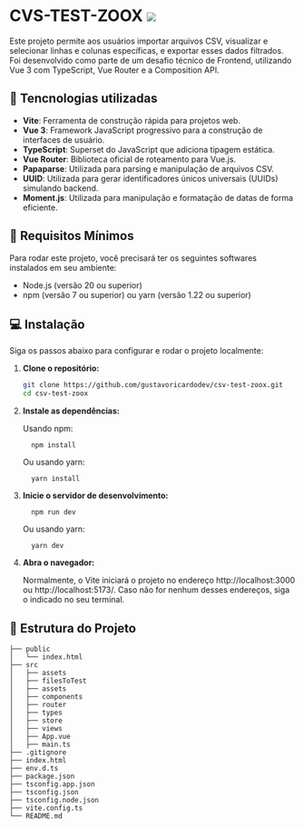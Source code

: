 # CVS-TEST-ZOOX <img href="#" src="https://img.shields.io/badge/Vue.js-000000?style=for-the-badge&logo=vue.js&logoColor=4FC08D" />

Este projeto permite aos usuários importar arquivos CSV, visualizar e selecionar linhas e colunas específicas, e exportar esses dados filtrados. Foi desenvolvido como parte de um desafio técnico de Frontend, utilizando Vue 3 com TypeScript, Vue Router e a Composition API.

## 🚀 Tencnologias utilizadas

- **Vite**: Ferramenta de construção rápida para projetos web.
- **Vue 3**: Framework JavaScript progressivo para a construção de interfaces de usuário.
- **TypeScript**: Superset do JavaScript que adiciona tipagem estática.
- **Vue Router**: Biblioteca oficial de roteamento para Vue.js.
- **Papaparse**: Utilizada para parsing e manipulação de arquivos CSV.
- **UUID**: Utilizada para gerar identificadores únicos universais (UUIDs) simulando backend.
- **Moment.js**: Utilizada para manipulação e formatação de datas de forma eficiente.

## 🚨 Requisitos Mínimos

Para rodar este projeto, você precisará ter os seguintes softwares instalados em seu ambiente:

- Node.js (versão 20 ou superior)
- npm (versão 7 ou superior) ou yarn (versão 1.22 ou superior)

## 💻 Instalação

Siga os passos abaixo para configurar e rodar o projeto localmente:

1. **Clone o repositório:**

   ```bash
   git clone https://github.com/gustavoricardodev/csv-test-zoox.git
   cd csv-test-zoox
   ```

2. **Instale as dependências:**

    Usando npm:


    ```
      npm install
    ```

    Ou usando yarn:


    ```
      yarn install
    ```
3. **Inicie o servidor de desenvolvimento:**

    
    ```
      npm run dev
    ```

    Ou usando yarn:


    ```
      yarn dev
    ```

4. **Abra o navegador:**

    Normalmente, o Vite iniciará o projeto no endereço http://localhost:3000 ou http://localhost:5173/. Caso não for nenhum desses endereços, siga o indicado no seu terminal.

## 📁 Estrutura do Projeto
```
├── public
│   └── index.html
├── src
│   ├── assets
│   ├── filesToTest
│   ├── assets
│   ├── components
│   ├── router
│   ├── types
│   ├── store
│   ├── views
│   ├── App.vue
│   ├── main.ts
├── .gitignore
├── index.html
├── env.d.ts
├── package.json
├── tsconfig.app.json
├── tsconfig.json
├── tsconfig.node.json
├── vite.config.ts
└── README.md
```
